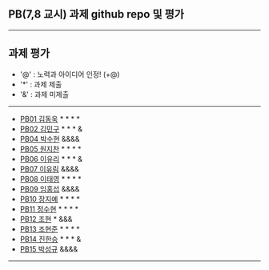 ## PB(7,8 교시) 과제 github repo 및 평가

---
## 과제 평가
- '@' : 노력과 아이디어 인정! (+@)
- '*' : 과제 제출 
- '&' : 과제 미제출 
---
- [PB01	김동욱](https://github.com/kkdw428/PB01A) * * * *
- [PB02	김민구](http://github.com/alsrn36533/PB02) * * * &
- [PB04	박수현]() &&&&
- [PB05	원지찬](https://github.com/dnjswlcks67/pb05) * * * *
- [PB06	이유리](https://github.com/ur020202/pb06) * * * &
- [PB07	이유림]() &&&&
- [PB08	이태영](http://github.com/youngman2914/pb08) * * * *
- [PB09	임홍섭]() &&&&
- [PB10	장지예](https://github.com/jangjiye20/pb10b) * * * *
- [PB11	정수현](https://github.com/jungsh210/PB11) * * * *
- [PB12	 조현](https://github.com/gaeuleee/Pb12/) * &&&
- [PB13	조현준](https://github.com/karosu12/pb13b) * * * *
- [PB14	진한승](https://github.com/imseung2/pb14-) * * * &
- [PB15	박성규]() &&&&
---
